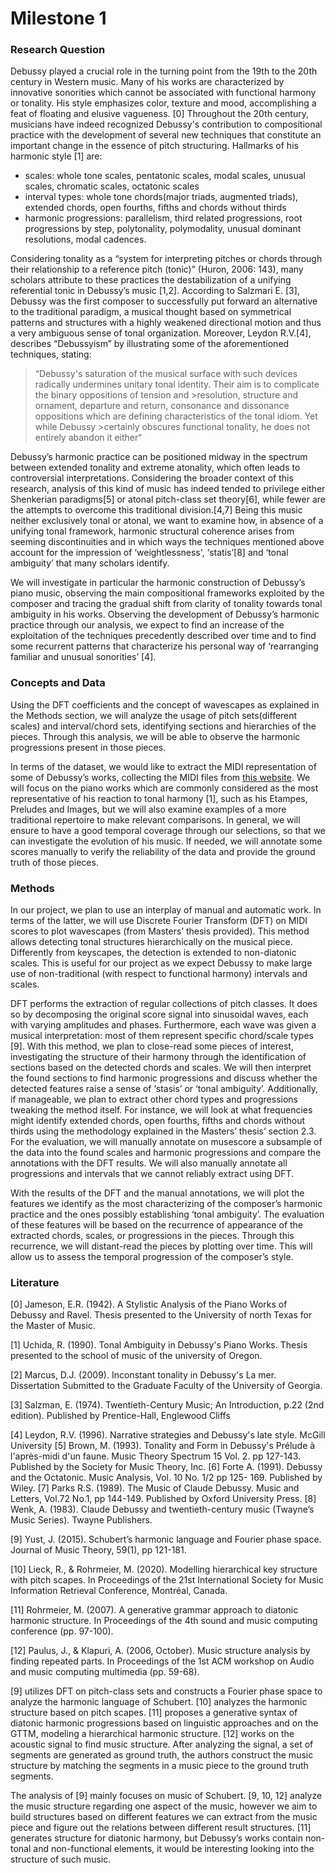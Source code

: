# Milestone 1

### Research Question
Debussy played a crucial role in the turning point from the 19th to the 20th century in Western music. Many of his works are characterized by innovative sonorities which cannot be associated with functional harmony or tonality. His style emphasizes color, texture and mood, accomplishing a feat of floating and elusive vagueness. [0]
Throughout the 20th century, musicians have indeed recognized Debussy's contribution to compositional practice with the development of several new techniques that constitute an important change in the essence of pitch structuring. Hallmarks of his harmonic style [1] are:

- scales: whole tone scales, pentatonic scales, modal scales, unusual scales, chromatic scales, octatonic scales 
- interval types: whole tone chords(major triads, augmented triads), extended chords, open fourths, fifths and chords without thirds
- harmonic progressions: parallelism, third related progressions, root progressions by step, polytonality, polymodality, unusual dominant resolutions, modal cadences.

Considering tonality as a “system for interpreting pitches or chords through their relationship to a reference pitch (tonic)” (Huron, 2006: 143), many scholars attribute to these practices the destabilization of a unifying referential tonic in Debussy’s music [1,2].
According to Salzmari E. [3], Debussy was the first composer to successfully put forward an alternative to the traditional paradigm, a musical thought based on symmetrical patterns and structures with a highly weakened directional motion and thus a very ambiguous sense of tonal organization. Moreover, Leydon R.V.[4], describes “Debussyism” by illustrating some of the aforementioned techniques, stating:

>“Debussy's saturation of the musical surface with such devices radically undermines unitary tonal identity. Their aim is to complicate the binary oppositions of tension and >resolution, structure and ornament, departure and return, consonance and dissonance oppositions which are defining characteristics of the tonal idiom. Yet while Debussy >certainly obscures functional tonality, he does not entirely abandon it either“

Debussy’s harmonic practice can be positioned midway in the spectrum between extended tonality and extreme atonality, which often leads to controversial interpretations. Considering the broader context of this research, analysis of this kind of music has indeed tended to privilege either Shenkerian paradigms[5] or atonal pitch-class set theory[6], while fewer are the attempts to overcome this traditional division.[4,7]
Being this music neither exclusively tonal or atonal, we want to examine how, in absence of a unifying tonal framework, harmonic structural coherence arises from seeming discontinuities and in which ways the techniques mentioned above account for the impression of ‘weightlessness', ‘statis’[8] and ‘tonal ambiguity’ that many scholars identify. 

We will investigate in particular the harmonic construction of Debussy’s piano music, observing the main compositional frameworks exploited by the composer and tracing the gradual shift from clarity of tonality towards tonal ambiguity in his works.
Observing the development of Debussy’s harmonic practice through our analysis, we expect to find an increase of the exploitation of the techniques precedently described over time and to find some recurrent patterns that characterize his personal way of ‘rearranging familiar and unusual sonorities’ [4].


### Concepts and Data
Using the DFT coefficients and the concept of wavescapes as explained in the Methods section, we will analyze the usage of pitch sets(different scales) and interval/chord sets, identifying sections and hierarchies of the pieces. Through this analysis, we will be able to observe the harmonic progressions present in those pieces.

In terms of the dataset, we would like to extract the MIDI representation of some of Debussy’s works, collecting the MIDI files from [this website](http://www.kunstderfuge.com/debussy.htm).
We will focus on the piano works which are commonly considered as the most representative of his reaction to tonal harmony [1], such as his Etampes, Preludes and Images, but we will also examine examples of a more traditional repertoire to make relevant comparisons. In general, we will ensure to have a good temporal coverage through our selections, so that we can investigate the evolution of his music.
If needed, we will annotate some scores manually to verify the reliability of the data and provide the ground truth of those pieces.


### Methods
In our project, we plan to use an interplay of manual and automatic work. In terms of the latter, we will use Discrete Fourier Transform (DFT) on MIDI scores to plot wavescapes (from Masters’ thesis provided). This method allows detecting tonal structures hierarchically on the musical piece.
Differently from keyscapes, the detection is extended to non-diatonic scales. This is useful for our project as we expect Debussy to make large use of non-traditional (with respect to functional harmony) intervals and scales.

DFT performs the extraction of regular collections of pitch classes. It does so by decomposing the original score signal into sinusoidal waves, each with varying amplitudes and phases. Furthermore, each wave was given a musical interpretation: most of them represent specific chord/scale types [9]. With this method, we plan to close-read some pieces of interest, investigating the structure of their harmony through the identification of sections based on the detected chords and scales. We will then interpret the found sections to find harmonic progressions and discuss whether the detected features raise a sense of ‘stasis’ or ‘tonal ambiguity’.
Additionally, if manageable, we plan to extract other chord types and progressions tweaking the method itself. For instance, we will look at what frequencies might identify extended chords, open fourths, fifths and chords without thirds using the methodology explained in the Masters’ thesis’ section 2.3. 
For the evaluation, we will manually annotate on musescore a subsample of the data into the found scales and harmonic progressions and compare the annotations with the DFT results. We will also manually annotate all progressions and intervals that we cannot reliably extract using DFT. 

With the results of the DFT and the manual annotations, we will plot the features we identify as the most characterizing of the composer’s harmonic practice and the ones possibly establishing ‘tonal ambiguity’. The evaluation of these features will be based on the recurrence of appearance of the extracted chords, scales, or progressions in the pieces. Through this recurrence, we will distant-read the pieces by plotting over time. This will allow us to assess the temporal progression of the composer’s style.



### Literature
[0] Jameson, E.R. (1942). A Stylistic Analysis of the Piano Works of Debussy and Ravel. Thesis presented to the University of north Texas for the Master of Music.

[1] Uchida, R. (1990). Tonal Ambiguity in Debussy's Piano Works. Thesis presented to the school of music of the university of Oregon.

[2] Marcus, D.J. (2009). Inconstant tonality in Debussy's La mer. Dissertation Submitted to the Graduate Faculty of the University of Georgia.

[3]  Salzman, E. (1974). Twentieth-Century Music; An Introduction, p.22 (2nd edition). Published by Prentice-Hall, Englewood Cliffs

[4] Leydon, R.V. (1996). Narrative strategies and Debussy's late style. McGill University
[5] Brown, M. (1993). Tonality and Form in Debussy's Prélude à l'après-midi d'un faune. Music Theory Spectrum 15 Vol. 2. pp 127-143. Published by the Society for Music Theory, Inc.
[6] Forte A. (1991). Debussy and the Octatonic. Music Analysis, Vol. 10 No. 1/2 pp 125- 169. Published by Wiley.
[7] Parks R.S. (1989). The Music of Claude Debussy. Music and Letters, Vol.72 No.1, pp 144-149. Published by Oxford University Press.
[8] Wenk, A. (1983). Claude Debussy and twentieth-century music (Twayne’s Music Series). Twayne Publishers. 

[9] Yust, J. (2015). Schubert’s harmonic language and Fourier phase space. Journal of Music Theory, 59(1), pp 121-181.

[10] Lieck, R., & Rohrmeier, M. (2020). Modelling hierarchical key structure with pitch scapes. In Proceedings of the 21st International Society for Music Information Retrieval Conference, Montréal, Canada.

[11] Rohrmeier, M. (2007). A generative grammar approach to diatonic harmonic structure. In Proceedings of the 4th sound and music computing conference (pp. 97-100).

[12] Paulus, J., & Klapuri, A. (2006, October). Music structure analysis by finding repeated parts. In Proceedings of the 1st ACM workshop on Audio and music computing multimedia (pp. 59-68).

[9] utilizes DFT on pitch-class sets and constructs a Fourier phase space to analyze the harmonic language of Schubert. 
[10] analyzes the harmonic structure based on pitch scapes.
[11] proposes a generative syntax of diatonic harmonic progressions based on linguistic approaches and on the GTTM, modeling a hierarchical harmonic structure.
[12] works on the acoustic signal to find music structure. After analyzing the signal, a set of segments are generated as ground truth, the authors construct the music structure by matching the segments in a music piece to the ground truth segments.

The analysis of [9] mainly focuses on music of Schubert.  [9, 10, 12] analyze the music structure regarding one aspect of the music, however we aim to build structures based on different features we can extract from the music piece and figure out the relations between different result structures. [11] generates structure for diatonic harmony, but Debussy’s works contain non-tonal and non-functional elements, it would be interesting looking into the structure of such music.

